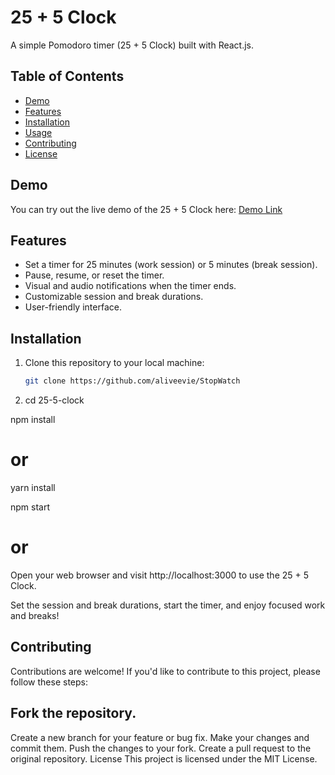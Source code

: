 # 25 + 5 Clock

A simple Pomodoro timer (25 + 5 Clock) built with React.js.

## Table of Contents

- [Demo](#demo)
- [Features](#features)
- [Installation](#installation)
- [Usage](#usage)
- [Contributing](#contributing)
- [License](#license)

## Demo

You can try out the live demo of the 25 + 5 Clock here: [Demo Link](https://stop-watch-pi-sage.vercel.app/)

## Features

- Set a timer for 25 minutes (work session) or 5 minutes (break session).
- Pause, resume, or reset the timer.
- Visual and audio notifications when the timer ends.
- Customizable session and break durations.
- User-friendly interface.

## Installation

1. Clone this repository to your local machine:

   ```bash
   git clone https://github.com/aliveevie/StopWatch

2. cd 25-5-clock

npm install
# or
yarn install

npm start
# or

Open your web browser and visit http://localhost:3000 to use the 25 + 5 Clock.

Set the session and break durations, start the timer, and enjoy focused work and breaks!

## Contributing
Contributions are welcome! If you'd like to contribute to this project, please follow these steps:

## Fork the repository.
Create a new branch for your feature or bug fix.
Make your changes and commit them.
Push the changes to your fork.
Create a pull request to the original repository.
License
This project is licensed under the MIT License.




